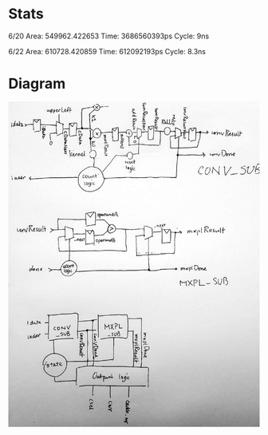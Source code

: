 # Stats

6/20 Area: 549962.422653 Time: 3686560393ps Cycle: 9ns

6/22 Area: 610728.420859 Time: 612092193ps Cycle: 8.3ns

# Diagram

![](module.jpg)

